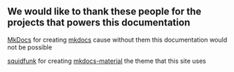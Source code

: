 ## We would like to thank these people for the projects that powers this documentation

[MkDocs](https://www.mkdocs.org) for creating [mkdocs](https://github.com/mkdocs/mkdocs) cause without them this documentation would not be possible

[squidfunk](https://github.com/squidfunk) for creating [mkdocs-material](https://github.com/squidfunk/mkdocs-material) the theme that this site uses